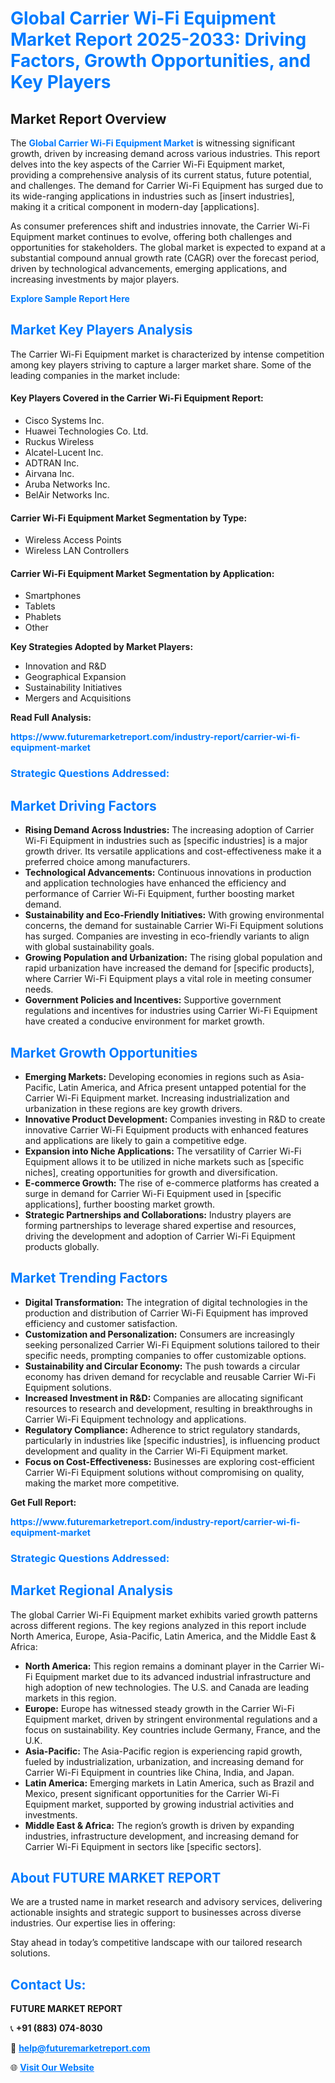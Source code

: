 <h1 style="color: #007BFF;">Global Carrier Wi-Fi Equipment Market Report 2025-2033: Driving Factors, Growth Opportunities, and Key Players</h1>

<section id="overview">
<h2>Market Report Overview</h2>
<p>The <a href="https://www.futuremarketreport.com/industry-report/carrier-wi-fi-equipment-market" style="color: #007BFF; text-decoration: none;"><strong>Global Carrier Wi-Fi Equipment Market</strong></a> is witnessing significant growth, driven by increasing demand across various industries. This report delves into the key aspects of the Carrier Wi-Fi Equipment market, providing a comprehensive analysis of its current status, future potential, and challenges. The demand for Carrier Wi-Fi Equipment has surged due to its wide-ranging applications in industries such as [insert industries], making it a critical component in modern-day [applications].</p>
<p>As consumer preferences shift and industries innovate, the Carrier Wi-Fi Equipment market continues to evolve, offering both challenges and opportunities for stakeholders. The global market is expected to expand at a substantial compound annual growth rate (CAGR) over the forecast period, driven by technological advancements, emerging applications, and increasing investments by major players.</p>
</section>

<section id="overview">
<p><a href="https://www.futuremarketreport.com/request-sample/reportId=62607" style="color: #007BFF; text-decoration: none;"><strong>Explore Sample Report Here</strong></a></p>
</section>

<section id="key-players">
<h2 style="color: #007BFF;">Market Key Players Analysis</h2>
<p>The Carrier Wi-Fi Equipment market is characterized by intense competition among key players striving to capture a larger market share. Some of the leading companies in the market include:</p>
<h4>Key Players Covered in the Carrier Wi-Fi Equipment Report:</h4>
<ul><li>Cisco Systems Inc.</li><li>Huawei Technologies Co. Ltd.</li><li>Ruckus Wireless</li><li>Alcatel-Lucent Inc.</li><li>ADTRAN Inc.</li><li>Airvana Inc.</li><li>Aruba Networks Inc.</li><li>BelAir Networks Inc.</li></ul>
<h4>Carrier Wi-Fi Equipment Market Segmentation by Type:</h4>
<ul><li>Wireless Access Points</li><li>Wireless LAN Controllers</li></ul>

<h4>Carrier Wi-Fi Equipment Market Segmentation by Application:</h4>
<ul><li>Smartphones</li><li>Tablets</li><li>Phablets</li><li>Other</li></ul>
<p><strong>Key Strategies Adopted by Market Players:</strong></p>
<ul>
<li>Innovation and R&D</li>
<li>Geographical Expansion</li>
<li>Sustainability Initiatives</li>
<li>Mergers and Acquisitions</li>
</ul>
</section>

<section>
<p><strong>Read Full Analysis: </strong></p><a href="https://www.futuremarketreport.com/industry-report/carrier-wi-fi-equipment-market" style="color: #007BFF; text-decoration: none;"><strong>https://www.futuremarketreport.com/industry-report/carrier-wi-fi-equipment-market</strong></a>
<h3 style="color: #007BFF;">Strategic Questions Addressed:</h3>
</section>

<section id="driving-factors">
<h2 style="color: #007BFF;">Market Driving Factors</h2>
<ul>
<li><strong>Rising Demand Across Industries:</strong> The increasing adoption of Carrier Wi-Fi Equipment in industries such as [specific industries] is a major growth driver. Its versatile applications and cost-effectiveness make it a preferred choice among manufacturers.</li>
<li><strong>Technological Advancements:</strong> Continuous innovations in production and application technologies have enhanced the efficiency and performance of Carrier Wi-Fi Equipment, further boosting market demand.</li>
<li><strong>Sustainability and Eco-Friendly Initiatives:</strong> With growing environmental concerns, the demand for sustainable Carrier Wi-Fi Equipment solutions has surged. Companies are investing in eco-friendly variants to align with global sustainability goals.</li>
<li><strong>Growing Population and Urbanization:</strong> The rising global population and rapid urbanization have increased the demand for [specific products], where Carrier Wi-Fi Equipment plays a vital role in meeting consumer needs.</li>
<li><strong>Government Policies and Incentives:</strong> Supportive government regulations and incentives for industries using Carrier Wi-Fi Equipment have created a conducive environment for market growth.</li>
</ul>
</section>

<section id="growth-opportunities">
<h2 style="color: #007BFF;">Market Growth Opportunities</h2>
<ul>
<li><strong>Emerging Markets:</strong> Developing economies in regions such as Asia-Pacific, Latin America, and Africa present untapped potential for the Carrier Wi-Fi Equipment market. Increasing industrialization and urbanization in these regions are key growth drivers.</li>
<li><strong>Innovative Product Development:</strong> Companies investing in R&D to create innovative Carrier Wi-Fi Equipment products with enhanced features and applications are likely to gain a competitive edge.</li>
<li><strong>Expansion into Niche Applications:</strong> The versatility of Carrier Wi-Fi Equipment allows it to be utilized in niche markets such as [specific niches], creating opportunities for growth and diversification.</li>
<li><strong>E-commerce Growth:</strong> The rise of e-commerce platforms has created a surge in demand for Carrier Wi-Fi Equipment used in [specific applications], further boosting market growth.</li>
<li><strong>Strategic Partnerships and Collaborations:</strong> Industry players are forming partnerships to leverage shared expertise and resources, driving the development and adoption of Carrier Wi-Fi Equipment products globally.</li>
</ul>
</section>

<section id="trending-factors">
<h2 style="color: #007BFF;">Market Trending Factors</h2>
<ul>
<li><strong>Digital Transformation:</strong> The integration of digital technologies in the production and distribution of Carrier Wi-Fi Equipment has improved efficiency and customer satisfaction.</li>
<li><strong>Customization and Personalization:</strong> Consumers are increasingly seeking personalized Carrier Wi-Fi Equipment solutions tailored to their specific needs, prompting companies to offer customizable options.</li>
<li><strong>Sustainability and Circular Economy:</strong> The push towards a circular economy has driven demand for recyclable and reusable Carrier Wi-Fi Equipment solutions.</li>
<li><strong>Increased Investment in R&D:</strong> Companies are allocating significant resources to research and development, resulting in breakthroughs in Carrier Wi-Fi Equipment technology and applications.</li>
<li><strong>Regulatory Compliance:</strong> Adherence to strict regulatory standards, particularly in industries like [specific industries], is influencing product development and quality in the Carrier Wi-Fi Equipment market.</li>
<li><strong>Focus on Cost-Effectiveness:</strong> Businesses are exploring cost-efficient Carrier Wi-Fi Equipment solutions without compromising on quality, making the market more competitive.</li>
</ul>
</section>

<section>
<p><strong>Get Full Report: </strong></p><a href="https://www.futuremarketreport.com/industry-report/carrier-wi-fi-equipment-market" style="color: #007BFF; text-decoration: none;"><strong>https://www.futuremarketreport.com/industry-report/carrier-wi-fi-equipment-market</strong></a>
<h3 style="color: #007BFF;">Strategic Questions Addressed:</h3>
</section>


<section id="regional-analysis">
<h2 style="color: #007BFF;">Market Regional Analysis</h2>
<p>The global Carrier Wi-Fi Equipment market exhibits varied growth patterns across different regions. The key regions analyzed in this report include North America, Europe, Asia-Pacific, Latin America, and the Middle East & Africa:</p>
<ul>
<li><strong>North America:</strong> This region remains a dominant player in the Carrier Wi-Fi Equipment market due to its advanced industrial infrastructure and high adoption of new technologies. The U.S. and Canada are leading markets in this region.</li>
<li><strong>Europe:</strong> Europe has witnessed steady growth in the Carrier Wi-Fi Equipment market, driven by stringent environmental regulations and a focus on sustainability. Key countries include Germany, France, and the U.K.</li>
<li><strong>Asia-Pacific:</strong> The Asia-Pacific region is experiencing rapid growth, fueled by industrialization, urbanization, and increasing demand for Carrier Wi-Fi Equipment in countries like China, India, and Japan.</li>
<li><strong>Latin America:</strong> Emerging markets in Latin America, such as Brazil and Mexico, present significant opportunities for the Carrier Wi-Fi Equipment market, supported by growing industrial activities and investments.</li>
<li><strong>Middle East & Africa:</strong> The region’s growth is driven by expanding industries, infrastructure development, and increasing demand for Carrier Wi-Fi Equipment in sectors like [specific sectors].</li>
</ul>
</section>

<footer>
<h2 style="color: #007BFF;">About FUTURE MARKET REPORT</h2>
<p>We are a trusted name in market research and advisory services, delivering actionable insights and strategic support to businesses across diverse industries. Our expertise lies in offering:</p>

<p>Stay ahead in today’s competitive landscape with our tailored research solutions.</p>

<h2 style="color: #007BFF;">Contact Us:</h2>
<p><strong>FUTURE MARKET REPORT</strong></p>
<p>📞 <strong>+91 (883) 074-8030</strong></p>
<p>📧 <strong><a href="mailto:help@futuremarketreport.com" style="color: #007BFF;">help@futuremarketreport.com</a></strong></p>
<p>🌐 <strong><a href="https://www.futuremarketreport.com/" style="color: #007BFF;">Visit Our Website</a></strong></p>
</footer>